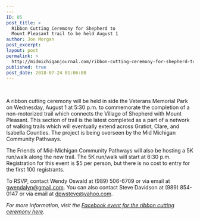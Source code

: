 ```yaml
---
---
ID: 85
post_title: >
  Ribbon Cutting Ceremony for Shepherd to
  Mount Pleasant trail to be held August 1
author: Jon Morgan
post_excerpt:
layout: post
permalink: >
  http://midmichiganjournal.com/ribbon-cutting-ceremony-for-shepherd-to-mount-pleasant-trail-to-be-held-august-1
published: true
post_date: 2018-07-24 01:06:08
---
```

&nbsp;

A ribbon cutting ceremony will be held in side the Veterans Memorial Park on Wednesday, August 1 at 5:30 p.m. to commemorate the completion of a non-motorized trail which connects the Village of Shepherd with Mount Pleasant. This section of trail is the latest completed as a part of a network of walking trails which will eventually extend across Gratiot, Clare, and Isabella Counties. The project is being overseen by the Mid Michigan Community Pathways.

The Friends of Mid-Michigan Community Pathways will also be hosting a 5K run/walk along the new trail. The 5K run/walk will start at 6:30 p.m. Registration for this event is $5 per person, but there is no cost to entry for the first 100 registrants.

To RSVP, contact Wendy Oswald at (989) 506-6709 or via email at <a href="mailto:gwendalyn@gmail.com">gwendalyn@gmail.com</a>. You can also contact Steve Davidson at (989) 854-0147 or via email at <a href="mailto:dpwsteve@yahoo.com">dpwsteve@yahoo.com</a>.

<i>For more information, visit the <a href="https://www.facebook.com/events/2339377889622188/">Facebook event for the ribbon cutting ceremony here</a>.</i>